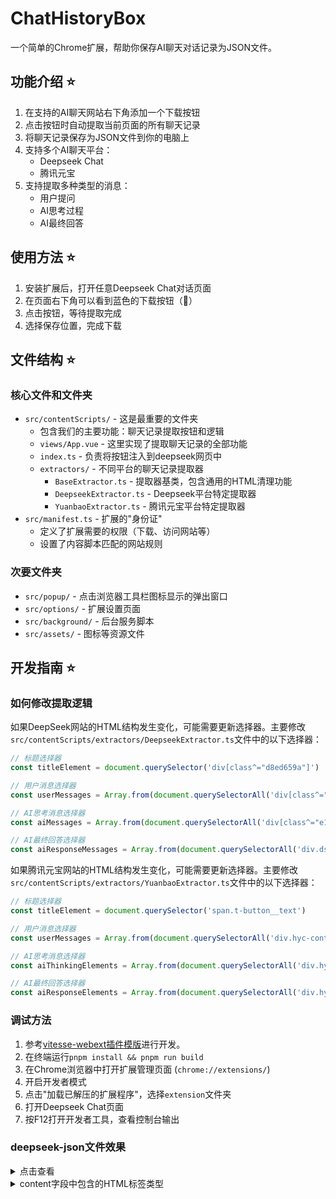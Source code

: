 # ChatHistoryBox

一个简单的Chrome扩展，帮助你保存AI聊天对话记录为JSON文件。

## 功能介绍 ⭐
1. 在支持的AI聊天网站右下角添加一个下载按钮
2. 点击按钮时自动提取当前页面的所有聊天记录
3. 将聊天记录保存为JSON文件到你的电脑上
4. 支持多个AI聊天平台：
   - Deepseek Chat
   - 腾讯元宝
5. 支持提取多种类型的消息：
   - 用户提问
   - AI思考过程
   - AI最终回答

## 使用方法 ⭐
1. 安装扩展后，打开任意Deepseek Chat对话页面
2. 在页面右下角可以看到蓝色的下载按钮（💾）
3. 点击按钮，等待提取完成
4. 选择保存位置，完成下载

## 文件结构 ⭐

### 核心文件和文件夹
- `src/contentScripts/` - 这是最重要的文件夹
  - 包含我们的主要功能：聊天记录提取按钮和逻辑
  - `views/App.vue` - 这里实现了提取聊天记录的全部功能
  - `index.ts` - 负责将按钮注入到deepseek网页中
  - `extractors/` - 不同平台的聊天记录提取器
    - `BaseExtractor.ts` - 提取器基类，包含通用的HTML清理功能
    - `DeepseekExtractor.ts` - Deepseek平台特定提取器
    - `YuanbaoExtractor.ts` - 腾讯元宝平台特定提取器
- `src/manifest.ts` - 扩展的"身份证"
  - 定义了扩展需要的权限（下载、访问网站等）
  - 设置了内容脚本匹配的网站规则

### 次要文件夹
  - `src/popup/` - 点击浏览器工具栏图标显示的弹出窗口
  - `src/options/` - 扩展设置页面
  - `src/background/` - 后台服务脚本
  - `src/assets/` - 图标等资源文件

## 开发指南 ⭐

### 如何修改提取逻辑
如果DeepSeek网站的HTML结构发生变化，可能需要更新选择器。主要修改`src/contentScripts/extractors/DeepseekExtractor.ts`文件中的以下选择器：

```javascript
// 标题选择器
const titleElement = document.querySelector('div[class^="d8ed659a"]')

// 用户消息选择器
const userMessages = Array.from(document.querySelectorAll('div[class^="fbb"]'))

// AI思考消息选择器
const aiMessages = Array.from(document.querySelectorAll('div[class^="e16"]'))

// AI最终回答选择器
const aiResponseMessages = Array.from(document.querySelectorAll('div.ds-markdown.ds-markdown--block'))
```

如果腾讯元宝网站的HTML结构发生变化，可能需要更新选择器。主要修改`src/contentScripts/extractors/YuanbaoExtractor.ts`文件中的以下选择器：

```javascript
// 标题选择器
const titleElement = document.querySelector('span.t-button__text')

// 用户消息选择器
const userMessages = Array.from(document.querySelectorAll('div.hyc-content-text'))

// AI思考消息选择器
const aiThinkingElements = Array.from(document.querySelectorAll('div.hyc-component-reasoner__think-content'))

// AI最终回答选择器
const aiResponseElements = Array.from(document.querySelectorAll('div.hyc-component-reasoner__text'))
```

### 调试方法
1. 参考[vitesse-webext插件模版](https://github.com/antfu-collective/vitesse-webext)进行开发。
2. 在终端运行`pnpm install && pnpm run build`
3. 在Chrome浏览器中打开扩展管理页面 (`chrome://extensions/`)
4. 开启开发者模式
5. 点击"加载已解压的扩展程序"，选择`extension`文件夹
6. 打开Deepseek Chat页面
7. 按F12打开开发者工具，查看控制台输出

### deepseek-json文件效果
<details>
<summary>点击查看</summary>

```json
{
  "title": "微信公众号文章的网址是什么",
  "url": "https://chat.deepseek.com/a/chat/s/014e5956-cfc3-4ae9-9223-fb33b97a4070",
  "messages": [
    {
      "id": "user-0",
      "role": "user",
      "content": "微信公众号文章的网址是什么"
    },
    {
      "id": "ai-response-0",
      "role": "assistant",
      "content": "<p>服务器繁忙，请稍后再试。</p>",
      "rawText": "服务器繁忙，请稍后再试。"
    },
    {
      "id": "user-1",
      "role": "user",
      "content": "《微信公众号文章的网址是什么》"
    },
    {
      "id": "ai-thinking-1",
      "role": "thinking",
      "content": "好的，用户问微信公众号文章的网址是什么。首先，我需要确定用户的具体需求。微信公众号文章的链接通常以mp.weixin.qq.com开头，后面跟着一串参数。但用户可能不知道如何获取这些链接，或者他们可能遇到了什么问题。\n\n\n\n接下来，我得考虑用户为什么会问这个问题。可能的情况是，他们想分享自己的文章链接，或者想保存别人的文章链接，但不知道在哪里找到。也有可能是他们遇到了链接无法打开的问题，需要确认正确的格式。\n\n\n\n然后，我需要确认微信公众号文章的链接结构。通常，文章的URL是https://mp.weixin.qq.com/s/后面跟着随机字符。例如，用户可能看到的是这样的链接。不过，有时候用户可能复制了错误的链接，比如从微信内部打开时显示的临时链接，这种链接可能有时效性，过期后无法访问。\n\n\n\n另外，需要注意微信公众号文章的一些限制。比如，未认证的公众号文章可能无法被搜索引擎收录，或者只能在微信内部分享。用户可能误以为这些链接有问题，但其实这是正常现象。此外，原创文章可能有不同的处理方式，比如需要授权才能转载。\n\n\n\n用户可能还关心如何正确获取文章的永久链接。这时候需要指导他们通过公众号后台或者文章详情页获取正确的URL。同时，提醒他们注意链接的有效性，避免使用临时链接。\n\n\n\n还需要考虑用户是否有其他深层需求。比如，他们可能想将文章嵌入到自己的网站中，或者进行数据分析，这时候需要告知他们微信的限制，比如只能在微信内打开，无法直接外部访问。\n\n\n\n最后，总结回答时要清晰列出链接结构、获取方法以及常见问题，确保用户能全面理解。同时，使用友好的语气，避免使用过于专业的术语，让用户容易理解。"
    },
    {
      "id": "ai-response-1",
      "role": "assistant",
      "content": "<p>微信公众号文章的网址通常以 <code>https://mp.weixin.qq.com/s/</code> 开头，后跟一串由字母和数字组成的随机字符，例如：</p><div class=\"md-code-block\"><div class=\"md-code-block-banner-wrap\"><div class=\"md-code-block-banner\"><div class=\"md-code-block-infostring\"></div><div class=\"md-code-block-action\"><div class=\"ds-markdown-code-copy-button\">复制</div></div></div></div><pre>https://mp.weixin.qq.com/s/AbcDefGhiJklMnoPqRsTuV</pre></div><h3>注意事项：</h3><ol start=\"1\"><li><p><strong>如何获取链接</strong>：</p><ul><li><p>在微信内打开文章 → 点击右上角菜单（三个点）→ 选择“复制链接”。</p></li><li><p>通过公众号后台（电脑端）的文章管理</p></li></ul></li></ol>",
      "rawText": "微信公众号文章的网址通常以 https://mp.weixin.qq.com/s/ 开头，后跟一串由字母和数字组成的随机字符，例如：复制https://mp.weixin.qq.com/s/AbcDefGhiJklMnoPqRsTuV注意事项：如何获取链接：在微信内打开文章 → 点击右上角菜单（三个点）→ 选择“复制链接”。通过公众号后台（电脑端）的文章管理"
    },
    {
      "id": "user-2",
      "role": "user",
      "content": "这一次是没有深度思考的对话"
    },
    {
      "id": "ai-response-2",
      "role": "assistant",
      "content": "<p>明白了！如果你有需要深入探讨的话题或问题，随时告诉我，我会尽力提供更有深度的分析和见解！😊 如果只是轻松的对话，我也会配合你，保持轻松愉快的氛围～ 有什么想聊的吗？</p>",
      "rawText": "明白了！如果你有需要深入探讨的话题或问题，随时告诉我，我会尽力提供更有深度的分析和见解！😊 如果只是轻松的对话，我也会配合你，保持轻松愉快的氛围～ 有什么想聊的吗？"
    }
  ]
}
```
</details>

<details>
<summary>content字段中包含的HTML标签类型</summary>

1. 基础标签：
- `<p>` - 段落标签
- `<div>` - 容器标签
- `<pre>` - 预格式化文本标签

2. 文本格式化标签：
- `<strong>` - 加粗文本
- `<code>` - 代码文本

3. 列表标签：
- `<ol>` - 有序列表，带有 start 属性
- `<ul>` - 无序列表
- `<li>` - 列表项

4. 其他标签：
- `<h3>` - 三级标题
- `<hr>` - 水平分割线
- `<a>` - 链接标签，带有 target 和 rel 属性
- `<span>` - 行内元素，带有 class 属性

5. 特殊结构：
- 代码块结构：使用`md-code-block` 相关的 class 来构建代码块界面
- 复制按钮功能：通过`ds-markdown-code-copy-button` class 实现

</details>
